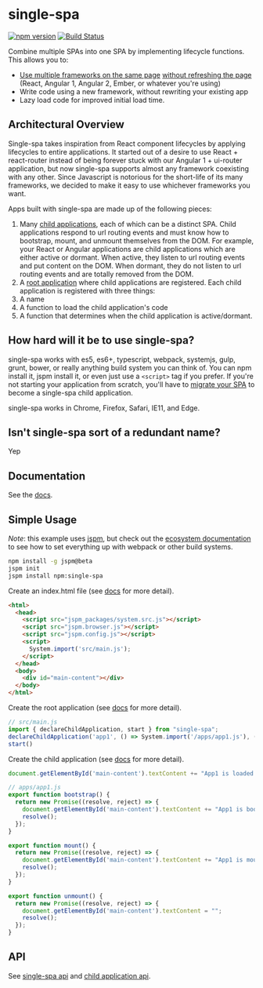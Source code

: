 # single-spa
[![npm version](https://img.shields.io/npm/v/single-spa.svg?style=flat-square)](https://www.npmjs.org/package/single-spa)
[![Build Status](https://img.shields.io/travis/CanopyTax/single-spa.svg?style=flat-square)](https://travis-ci.org/CanopyTax/single-spa)

Combine multiple SPAs into one SPA by implementing lifecycle functions. This allows you to:
- [Use multiple frameworks on the same page](/docs/single-spa-ecosystem.md#help-for-frameworks) [without refreshing the page](/docs/child-applications.md)
  (React, Angular 1, Angular 2, Ember, or whatever you're using)
- Write code using a new framework, without rewriting your existing app
- Lazy load code for improved initial load time.

## Architectural Overview
Single-spa takes inspiration from React component lifecycles by applying lifecycles to entire applications.
It started out of a desire to use React + react-router instead of being forever stuck with our Angular 1 + ui-router application, 
but now single-spa supports almost any framework coexisting with any other. Since Javascript is notorious for the short-life of its
many frameworks, we decided to make it easy to use whichever frameworks you want.

Apps built with single-spa are made up of the following pieces:

1. Many [child applications](/docs/child-applications.md), each of which can be a distinct SPA. Child applications respond to url routing events
   and must know how to bootstrap, mount, and unmount themselves from the DOM.
   For example, your React or Angular applications are child applications which are either active or dormant. When active, they listen to url routing events
   and put content on the DOM. When dormant, they do not listen to url routing events and are totally removed from the DOM.
1. A [root application](/docs/root-application.md) where child applications are registered. Each child application is registered with three things:
  1. A name
  1. A function to load the child application's code
  1. A function that determines when the child application is active/dormant.

## How hard will it be to use single-spa?
single-spa works with es5, es6+, typescript, webpack, systemjs, gulp, grunt, bower, or really anything build system you can think of. You can npm
install it, jspm install it, or even just use a `<script>` tag if you prefer. If you're not starting your application from scratch, you'll have to [migrate
your SPA](/docs/migrating-existing-spas.md) to become a single-spa child application.

single-spa works in Chrome, Firefox, Safari, IE11, and Edge.

## Isn't single-spa sort of a redundant name?
Yep

## Documentation
See the [docs](/docs).

## Simple Usage
*Note*: this example uses [jspm](https://github.com/jspm/jspm-cli), but check out the [ecosystem documentation](/docs/single-spa-ecosystem.md#help-for-frameworks) to see how
to set everything up with webpack or other build systems.
```bash
npm install -g jspm@beta
jspm init
jspm install npm:single-spa
```

Create an index.html file (see [docs](/docs/root-application.md#indexhtml-file) for more detail).
```html
<html>
  <head>
    <script src="jspm_packages/system.src.js"></script>
    <script src="jspm.browser.js"></script>
    <script src="jspm.config.js"></script>
    <script>
      System.import('src/main.js');
    </script>
  </head>
  <body>
    <div id="main-content"></div>
  </body>
</html>
```

Create the root application (see [docs](/docs/root-application.md) for more detail).
```js
// src/main.js
import { declareChildApplication, start } from "single-spa";
declareChildApplication('app1', () => System.import('/apps/app1.js'), () => window.location.hash === '');
start()
```

Create the child application (see [docs](/docs/child-applications.md) for more detail).
```js
document.getElementById('main-content').textContent += "App1 is loaded.";

// apps/app1.js
export function bootstrap() {
  return new Promise((resolve, reject) => {
    document.getElementById('main-content').textContent += "App1 is bootstrapped.";
    resolve();
  });
}

export function mount() {
  return new Promise((resolve, reject) => {
    document.getElementById('main-content').textContent += "App1 is mounted!";
    resolve();
  });
}

export function unmount() {
  return new Promise((resolve, reject) => {
    document.getElementById('main-content').textContent = "";
    resolve();
  });
}
```

## API
See [single-spa api](/docs/single-spa-api.md) and [child application api](/docs/child-applications.md#child-application-lifecycle).
